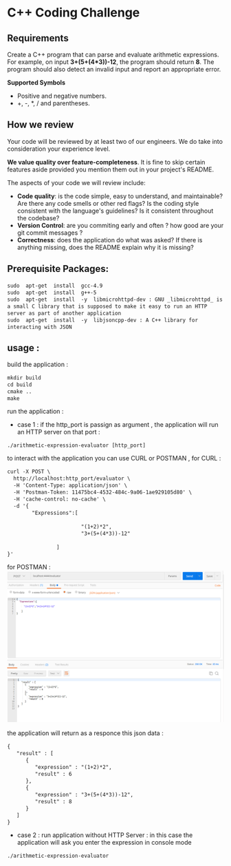 # C++ Coding Challenge

## Requirements
Create a C++ program that can parse and evaluate arithmetic expressions. For example, on input **3+(5+(4*3))-12**, the program should return **8**. The program should also detect an invalid input and report an appropriate error.

**Supported Symbols**
- Positive and negative numbers.
- +, -, *, / and parentheses.

How we review
----------------

Your code will be reviewed by at least two of our engineers. We do take into consideration your experience level.

**We value quality over feature-completeness**. It is fine to skip certain features aside provided you mention them out in your project's README.

The aspects of your code we will review include:

* **Code quality**: is the code simple, easy to understand, and maintainable?  Are there any code smells or other red flags? Is the coding style consistent with the language's guidelines? Is it consistent throughout the codebase?
* **Version Control**: are you commiting early and often ? how good are your git commit messages ?
* **Correctness**: does the application do what was asked? If there is anything missing, does the README explain why it is missing?


## Prerequisite Packages:

```
sudo  apt-get  install  gcc-4.9
sudo  apt-get  install  g++-5
sudo  apt-get  install  -y  libmicrohttpd-dev : GNU _libmicrohttpd_ is a small C library that is supposed to make it easy to run an HTTP server as part of another application
sudo  apt-get  install  -y  libjsoncpp-dev : A C++ library for interacting with JSON
```
## usage :

build the application :
```
mkdir build
cd build
cmake ..
make

```
run the application :
* case 1 : if the http_port is passign as argument , the application will run an HTTP server on that port :

```
./arithmetic-expression-evaluator [http_port]
```
to interact with the application you can use CURL or POSTMAN , for CURL :
```
curl -X POST \
  http://localhost:http_port/evaluator \
  -H 'Content-Type: application/json' \
  -H 'Postman-Token: 11475bc4-4532-484c-9a06-1ae929105d80' \
  -H 'cache-control: no-cache' \
  -d '{
        "Expressions":[

                        "(1+2)*2",
                        "3+(5+(4*3))-12"

                ]
}'
```
for POSTMAN : 
![GitHub Logo](Postman.png)

the application will return as a responce this json data :

```@json
{
   "result" : [
      {
         "expression" : "(1+2)*2",
         "result" : 6
      },
      {
         "expression" : "3+(5+(4*3))-12",
         "result" : 8
      }
   ]
}

```

* case 2 : run application without HTTP Server :
in this case the application will ask you enter the expression in console mode

```
./arithmetic-expression-evaluator

```

